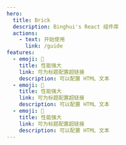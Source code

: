 ```yaml
---
hero:
  title: Brick
  description: Binghui's React 组件库
  actions:
    - text: 开始使用
      link: /guide
features:
  - emoji: 🚀
    title: 性能强大
    link: 可为标题配置超链接
    description: 可以配置 HTML 文本
  - emoji: 🚀
    title: 性能强大
    link: 可为标题配置超链接
    description: 可以配置 HTML 文本
  - emoji: 🚀
    title: 性能强大
    link: 可为标题配置超链接
    description: 可以配置 HTML 文本
---
```

